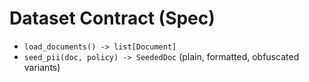 # Dataset Contract (Spec)
- `load_documents() -> list[Document]`
- `seed_pii(doc, policy) -> SeededDoc` (plain, formatted, obfuscated variants)
